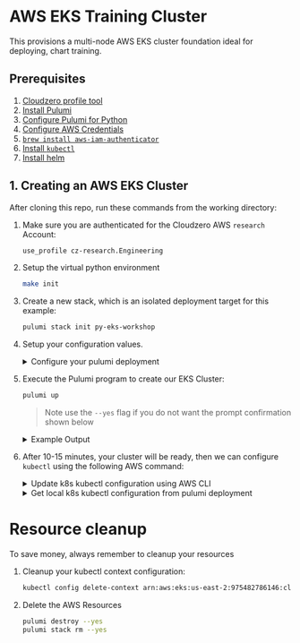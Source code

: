 # AWS EKS Training Cluster

This provisions a multi-node AWS EKS cluster foundation ideal for deploying, chart training.

## Prerequisites
1. [Cloudzero profile tool](https://github.com/Cloudzero/dev-tools?tab=readme-ov-file#useful-functions-and-aliases)
2. [Install Pulumi](https://www.pulumi.com/docs/get-started/install/)
3. [Configure Pulumi for Python](https://www.pulumi.com/docs/intro/languages/python/)
4. [Configure AWS Credentials](https://www.pulumi.com/docs/intro/cloud-providers/aws/setup/)
5. [`brew install aws-iam-authenticator`](https://docs.aws.amazon.com/eks/latest/userguide/install-aws-iam-authenticator.html)
6. [Install `kubectl`](https://kubernetes.io/docs/tasks/tools/install-kubectl/)
7. [Install helm](https://helm.sh/docs/intro/install/)

## 1. Creating an AWS EKS Cluster

After cloning this repo, run these commands from the working directory:

1. Make sure you are authenticated for the Cloudzero AWS `research` Account:
    ```sh
    use_profile cz-research.Engineering
    ```

3. Setup the virtual python environment
    ```sh
    make init
    ```

4. Create a new stack, which is an isolated deployment target for this example:

    ```sh
    pulumi stack init py-eks-workshop
    ```

5. Setup your configuration values.

    <details collapse=true>
    <summary>Configure your pulumi deployment</summary>


    | Value Name                   | Description                                          | Example                   |
    | ---------------------------- | ---------------------------------------------------- | ------------------------- |
    | `aws:region`                 | The AWS region to deploy into                        | us-east-2                 |
    | `cz:owner`                   | The owner email address                              | joe.barnett@cloudzero.com |
    | `cz:team`                    | The team name                                        | cirrus                    |
    | `cz:namespace`               | The environment namespace                            | jb                        |
    | `cz:purpose`                 | The purpose for the cluster                          | iac-workshop              |
    | `machine:type`               | The type of EC2 instance to use                      | t3.small                  |
    | `machine:min`                | The minimum number of EC2 instances in the node group| 1                         |
    | `machine:desired`            | The desired number of EC2 instances in the node group| 2                         |
    | `machine:max`                | The maximum number of EC2 instances in the node group| 2                         |

    You can use the `pulumi config set` command to set the values, for example:

    ```sh
    pulumi config set aws:region us-east-2
    pulumi config set cz:owner joe.barnett@cloudzero.com
    pulumi config set cz:team cirrus
    pulumi config set cz:namespace jb
    pulumi config set cz:purpose training
    pulumi config set machine:type t3.small
    pulumi config set machine:min 1
    pulumi config set machine:desired 1
    pulumi config set machine:max 1
    pulumi config set machine:max_pods 110
    ```

    </details>

6. Execute the Pulumi program to create our EKS Cluster:

	```sh
	pulumi up
	```
    > Note use the `--yes` flag if you do not want the prompt confirmation shown below


    <details collapse=true>
    <summary>Example Output</summary>

    **example output**
    ```sh
    Previewing update (py-eks-workshop)

    View in Browser (Ctrl+O): https://app.pulumi.com/josephbarnett/cloudzero-eks/py-eks-workshop/previews/f47825cf-0ca9-4673-8b33-dc1770dd88d9

    Downloading plugin: 275.36 MiB / 275.36 MiB [======================] 100.00% 47s

    [resource plugin aws-6.46.0] installing
        Type                             Name                                     Plan       
    +   pulumi:pulumi:Stack              cloudzero-eks-py-eks-workshop            create     
    +   ├─ aws:iam:Role                  aws-jb-cirrus-iac-workshop-eks-role      create     
    +   ├─ aws:iam:RolePolicyAttachment  aws-jb-cirrus-iac-workshop-rpa-0         create     
    +   ├─ aws:iam:RolePolicyAttachment  aws-jb-cirrus-iac-workshop-ngpa-0        create     
    +   ├─ aws:iam:Role                  aws-jb-cirrus-iac-workshop-nodegrp-role  create     
    +   ├─ aws:ec2:SecurityGroup         aws-jb-cirrus-training-cluster-sg        create     
    +   ├─ aws:iam:RolePolicyAttachment  aws-jb-cirrus-iac-workshop-rpa-1         create     
    +   ├─ aws:iam:RolePolicyAttachment  aws-jb-cirrus-iac-workshop-ngpa-1        create     
    +   ├─ aws:iam:RolePolicyAttachment  aws-jb-cirrus-iac-workshop-ngpa-2        create     
    +   ├─ aws:eks:Cluster               aws-jb-cirrus-training-cluster           create     
    +   └─ aws:eks:NodeGroup             aws-jb-cirrus-iac-workshop-ng            create     

    Outputs:
        clusterName: "aws-jb-cirrus-training-cluster"

    Resources:
        + 11 to create

    Do you want to perform this update? yes
    Updating (py-eks-workshop)

    View in Browser (Ctrl+O): https://app.pulumi.com/josephbarnett/cloudzero-eks/py-eks-workshop/updates/1

        Type                             Name                                     Status              
    +   pulumi:pulumi:Stack              cloudzero-eks-py-eks-workshop            created (660s)      
    +   ├─ aws:iam:Role                  aws-jb-cirrus-iac-workshop-eks-role      created (1s)        
    +   ├─ aws:iam:Role                  aws-jb-cirrus-iac-workshop-nodegrp-role  created (1s)        
    +   ├─ aws:ec2:SecurityGroup         aws-jb-cirrus-training-cluster-sg    created (4s)        
    +   ├─ aws:iam:RolePolicyAttachment  aws-jb-cirrus-iac-workshop-rpa-1         created (0.87s)     
    +   ├─ aws:iam:RolePolicyAttachment  aws-jb-cirrus-iac-workshop-rpa-0         created (1s)        
    +   ├─ aws:iam:RolePolicyAttachment  aws-jb-cirrus-iac-workshop-ngpa-0        created (1s)        
    +   ├─ aws:iam:RolePolicyAttachment  aws-jb-cirrus-iac-workshop-ngpa-1        created (1s)        
    +   ├─ aws:iam:RolePolicyAttachment  aws-jb-cirrus-iac-workshop-ngpa-2        created (1s)        
    +   ├─ aws:eks:Cluster               aws-jb-cirrus-training-cluster       created (511s)      
    +   └─ aws:eks:NodeGroup             aws-jb-cirrus-iac-workshop-ng            created (139s)      

    Outputs:
        clusterName: "aws-jb-cirrus-training-cluster"

    Resources:
        + 11 created

    Duration: 11m3s
    ```

    > Use the `up` arrow to select `yes` then hit the enter button.

    </details>

7. After 10-15 minutes, your cluster will be ready, then we can configure `kubectl` using the following AWS command:

    <details collapse=true>
    <summary>Update k8s kubectl configuration using AWS CLI</summary>

    ```sh
    aws eks update-kubeconfig --region us-east-2 --name aws-jb-cirrus-training-cluster
    ```
    > Make sure to use the generated cluster name matches the output of the pulumi deployment

    **verify the context is set for kubectl**
    ```sh
    kubectl config get-contexts
    ```

    **example output**
    ```sh
    CURRENT   NAME                                                                            CLUSTER                                                                         AUTHINFO                                                                        NAMESPACE
    *         arn:aws:eks:us-east-2:975482786146:cluster/aws-jb-cirrus-training-cluster   arn:aws:eks:us-east-2:975482786146:cluster/aws-jb-cirrus-training-cluster   arn:aws:eks:us-east-2:975482786146:cluster/aws-jb-cirrus-training-cluster
    ```

    **Test kubectl works as expected**
    ```sh
    kubectl get nodes
    ```

    </details>

    <details collapse=true>
    <summary>Get local k8s kubectl configuration from pulumi deployment</summary>

    ```sh
    pulumi stack output kubeConfig --show-secrets > kubeconfig.yaml
    ```

    Then to use it with kubectl, do the following:
    ```sh
    KUBECONFIG=./kubeconfig.yaml kubectl get nodes
    ```
    </details>


# Resource cleanup

To save money, always remember to cleanup your resources

1. Cleanup your kubectl context configuration:

    ```sh
    kubectl config delete-context arn:aws:eks:us-east-2:975482786146:cluster/aws-jb-cirrus-py-iac-workshop-cluster
    ```

2. Delete the AWS Resources

    ```sh
    pulumi destroy --yes
    pulumi stack rm --yes
    ```
